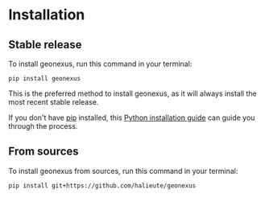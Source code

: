 # Installation

## Stable release

To install geonexus, run this command in your terminal:

```
pip install geonexus
```

This is the preferred method to install geonexus, as it will always install the most recent stable release.

If you don't have [pip](https://pip.pypa.io) installed, this [Python installation guide](http://docs.python-guide.org/en/latest/starting/installation/) can guide you through the process.

## From sources

To install geonexus from sources, run this command in your terminal:

```
pip install git+https://github.com/halieute/geonexus
```
